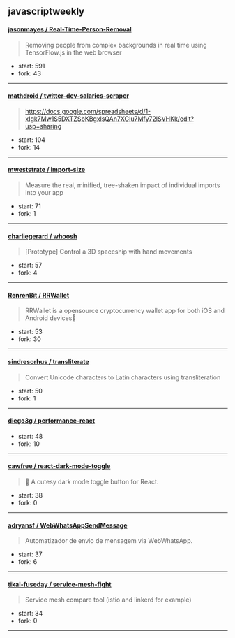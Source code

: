## javascriptweekly

#### [jasonmayes / Real-Time-Person-Removal](https://github.com/jasonmayes/Real-Time-Person-Removal)

> Removing people from complex backgrounds in real time using TensorFlow.js in the web browser

+ start: 591
+ fork: 43

----


#### [mathdroid / twitter-dev-salaries-scraper](https://github.com/mathdroid/twitter-dev-salaries-scraper)

> https://docs.google.com/spreadsheets/d/1-xIgk7Mw1S5DXTZSbKBgxlsQAn7XGIu7Mfy72lSVHKk/edit?usp=sharing

+ start: 104
+ fork: 14

----


#### [mweststrate / import-size](https://github.com/mweststrate/import-size)

> Measure the real, minified, tree-shaken impact of individual imports into your app

+ start: 71
+ fork: 1

----


#### [charliegerard / whoosh](https://github.com/charliegerard/whoosh)

> [Prototype] Control a 3D spaceship with hand movements

+ start: 57
+ fork: 4

----


#### [RenrenBit / RRWallet](https://github.com/RenrenBit/RRWallet)

> RRWallet is a opensource cryptocurrency wallet app for both iOS and Android devices🚀

+ start: 53
+ fork: 30

----


#### [sindresorhus / transliterate](https://github.com/sindresorhus/transliterate)

> Convert Unicode characters to Latin characters using transliteration

+ start: 50
+ fork: 1

----


#### [diego3g / performance-react](https://github.com/diego3g/performance-react)

> 

+ start: 48
+ fork: 10

----


#### [cawfree / react-dark-mode-toggle](https://github.com/cawfree/react-dark-mode-toggle)

> 🦉 A cutesy dark mode toggle button for React.

+ start: 38
+ fork: 0

----


#### [adryansf / WebWhatsAppSendMessage](https://github.com/adryansf/WebWhatsAppSendMessage)

> Automatizador de envio de mensagem via WebWhatsApp.

+ start: 37
+ fork: 6

----


#### [tikal-fuseday / service-mesh-fight](https://github.com/tikal-fuseday/service-mesh-fight)

> Service mesh compare tool (istio and linkerd for example)

+ start: 34
+ fork: 0

----

